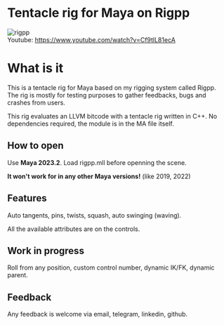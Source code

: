 # Tentacle rig for Maya on Rigpp
![rigpp](https://user-images.githubusercontent.com/9614751/204641118-b946721b-31a2-4b1f-8ac0-aea2cfade702.PNG)<br>
Youtube: https://www.youtube.com/watch?v=Cf9tlL81ecA

# What is it
This is a tentacle rig for Maya based on my rigging system called Rigpp. The rig is mostly for testing purposes to gather feedbacks, bugs and crashes from users.

This rig evaluates an LLVM bitcode with a tentacle rig written in C++. No dependencies required, the module is in the MA file itself. 

## How to open
Use **Maya 2023.2**. Load rigpp.mll before openning the scene.

**It won't work for in any other Maya versions!** (like 2019, 2022)

## Features
Auto tangents, pins, twists, squash, auto swinging (waving). 

All the available attributes are on the controls. 

## Work in progress
Roll from any position, custom control number, dynamic IK/FK, dynamic parent.

## Feedback
Any feedback is welcome via email, telegram, linkedin, github.
